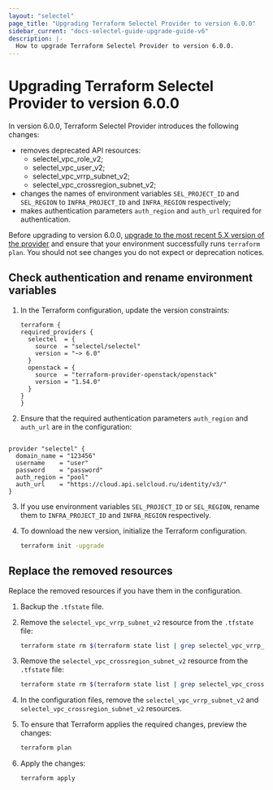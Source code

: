 ```yaml
---
layout: "selectel"
page_title: "Upgrading Terraform Selectel Provider to version 6.0.0"
sidebar_current: "docs-selectel-guide-upgrade-guide-v6"
description: |-
  How to upgrade Terraform Selectel Provider to version 6.0.0.
---
```


# Upgrading Terraform Selectel Provider to version 6.0.0

In version 6.0.0, Terraform Selectel Provider introduces the following changes:

- removes deprecated API resources:
  - selectel_vpc_role_v2;
  - selectel_vpc_user_v2;
  - selectel_vpc_vrrp_subnet_v2;
  - selectel_vpc_crossregion_subnet_v2;
- сhanges the names of environment variables `SEL_PROJECT_ID` and `SEL_REGION` to `INFRA_PROJECT_ID` and `INFRA_REGION` respectively;
- makes authentication parameters `auth_region` and `auth_url` required for authentication.

Before upgrading to version 6.0.0, [upgrade to the most recent 5.X version of the provider](https://registry.terraform.io/providers/selectel/selectel/latest/docs/guides/upgrading_to_version_5) and ensure that your environment successfully runs `terraform plan`. You should not see changes you do not expect or deprecation notices.

## Check authentication and rename environment variables

1. In the Terraform configuration, update the version constraints:

   ```hcl
   terraform {
   required_providers {
     selectel  = {
       source  = "selectel/selectel"
       version = "~> 6.0"
     }
     openstack = {
       source  = "terraform-provider-openstack/openstack"
       version = "1.54.0"
     }
   }
   }
   ```

2. Ensure that the required authentication parameters `auth_region` and `auth_url` are in the configuration:

```hcl

provider "selectel" {
  domain_name = "123456"
  username    = "user"
  password    = "password"
  auth_region = "pool"
  auth_url    = "https://cloud.api.selcloud.ru/identity/v3/"
}

```

3. If you use environment variables `SEL_PROJECT_ID` or `SEL_REGION`, rename them to `INFRA_PROJECT_ID` and `INFRA_REGION` respectively.
4. To download the new version, initialize the Terraform configuration.

   ```bash
   terraform init -upgrade
   ```

## Replace the removed resources

Replace the removed resources if you have them in the configuration.

1. Backup the `.tfstate` file.
2. Remove the `selectel_vpc_vrrp_subnet_v2` resource from the `.tfstate` file:

   ```bash
   terraform state rm $(terraform state list | grep selectel_vpc_vrrp_subnet_v2)
   ```

3. Remove the `selectel_vpc_crossregion_subnet_v2` resource from the `.tfstate` file:

   ```bash
   terraform state rm $(terraform state list | grep selectel_vpc_crossregion_subnet_v2)
   ```

4. In the configuration files, remove the `selectel_vpc_vrrp_subnet_v2` and `selectel_vpc_crossregion_subnet_v2` resources.
5. To ensure that Terraform applies the required changes, preview the changes:

   ```bash
   terraform plan
   ```

6. Apply the changes:

   ```bash
   terraform apply
   ```
